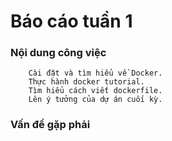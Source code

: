 # Báo cáo tuần 1
### Nội dung công việc 
        Cài đặt và tìm hiểu về Docker. 
        Thực hành docker tutorial.
        Tìm hiểu cách viết dockerfile.
        Lên ý tưởng của dự án cuối kỳ.
### Vấn đề gặp phải
       

